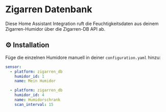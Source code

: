 # Zigarren Datenbank
Diese Home Assistant Integration ruft die Feuchtigkeitsdaten aus deinem Zigarren-Humidor über die Zigarren-DB API ab.

## ⚙️ Installation
Füge die einzelnen Humidore manuell in deiner `configuration.yaml` hinzu:

```yaml
sensor:
  - platform: zigarren_db
    humidor_id: 1
    name: Mein Humidor

  - platform: zigarren_db
    humidor_id: 4
    name: Humidorschrank
    scan_interval: 15
```


